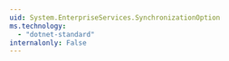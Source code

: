 ```yaml
---
uid: System.EnterpriseServices.SynchronizationOption
ms.technology: 
  - "dotnet-standard"
internalonly: False
---
```

